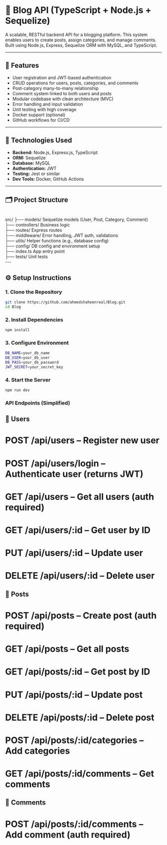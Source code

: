 # 📝 Blog API (TypeScript + Node.js + Sequelize)

A scalable, RESTful backend API for a blogging platform. This system enables users to create posts, 
assign categories, and manage comments. Built using Node.js, Express, Sequelize ORM with MySQL, and TypeScript.

---

## 🚀 Features

- User registration and JWT-based authentication
- CRUD operations for users, posts, categories, and comments
- Post-category many-to-many relationship
- Comment system linked to both users and posts
- Modular codebase with clean architecture (MVC)
- Error handling and input validation
- Unit testing with high coverage
- Docker support (optional)
- GitHub workflows for CI/CD

---

## 🧱 Technologies Used

- **Backend:** Node.js, Express.js, TypeScript
- **ORM:** Sequelize
- **Database:** MySQL
- **Authentication:** JWT
- **Testing:** Jest or similar
- **Dev Tools:** Docker, GitHub Actions

---

## 🗂️ Project Structure
<br/>
src/
├── models/  Sequelize models (User, Post, Category, Comment) <br/>
├── controllers/  Business logic <br/>
├── routes/  Express routes <br/>
├── middleware/  Error handling, JWT auth, validations <br/>
├── utils/  Helper functions (e.g., database config) <br/>
├── config/  DB config and environment setup <br/>
├── index.ts  App entry point <br/>
├── tests/  Unit tests <br/>
---

## ⚙️ Setup Instructions

### 1. Clone the Repository

```bash
git clone https://github.com/ahmedshaheenreal/Blog.git
cd Blog
```
### 2. Install Dependencies


```bash
npm install
```

### 3. Configure Environment

```bash
DB_NAME=your_db_name
DB_USER=your_db_user
DB_PASS=your_db_password
JWT_SECRET=your_secret_key
```
### 4. Start the Server

```bash
npm run dev

```

### API Endpoints (Simplified)

## 🧑 Users
# POST /api/users – Register new user

# POST /api/users/login – Authenticate user (returns JWT)

# GET /api/users – Get all users (auth required)

# GET /api/users/:id – Get user by ID

# PUT /api/users/:id – Update user

# DELETE /api/users/:id – Delete user

## 📝 Posts
# POST /api/posts – Create post (auth required)

# GET /api/posts – Get all posts

# GET /api/posts/:id – Get post by ID

# PUT /api/posts/:id – Update post

# DELETE /api/posts/:id – Delete post

# POST /api/posts/:id/categories – Add categories

# GET /api/posts/:id/comments – Get comments

## 💬 Comments
# POST /api/posts/:id/comments – Add comment (auth required)
